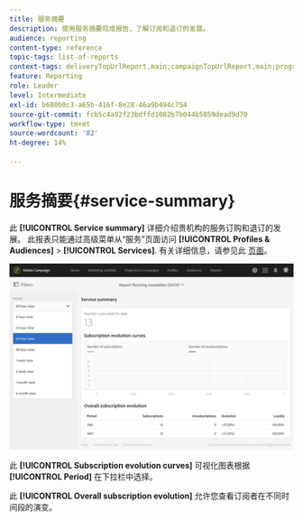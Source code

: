 ```yaml
---
title: 服务摘要
description: 使用服务摘要现成报告，了解订阅和退订的发展。
audience: reporting
content-type: reference
topic-tags: list-of-reports
context-tags: deliveryTopUrlReport,main;campaignTopUrlReport,main;programTopUrlReport,main
feature: Reporting
role: Leader
level: Intermediate
exl-id: b680b0c3-a65b-416f-8e28-46a9b494c754
source-git-commit: fcb5c4a92f23bdffd1082b7b044b5859dead9d70
workflow-type: tm+mt
source-wordcount: '82'
ht-degree: 14%

---
```


# 服务摘要{#service-summary}

此 **[!UICONTROL Service summary]** 详细介绍贵机构的服务订购和退订的发展。
此报表只能通过高级菜单从“服务”页面访问 **[!UICONTROL Profiles & Audiences]** > **[!UICONTROL Services]**. 有关详细信息，请参见此 [ 页面](../../audiences/using/monitoring-subscriptions.md#service-reports)。

![](assets/service-summary.png)

此 **[!UICONTROL Subscription evolution curves]** 可视化图表根据 **[!UICONTROL Period]** 在下拉栏中选择。

此 **[!UICONTROL Overall subscription evolution]** 允许您查看订阅者在不同时间段的演变。
